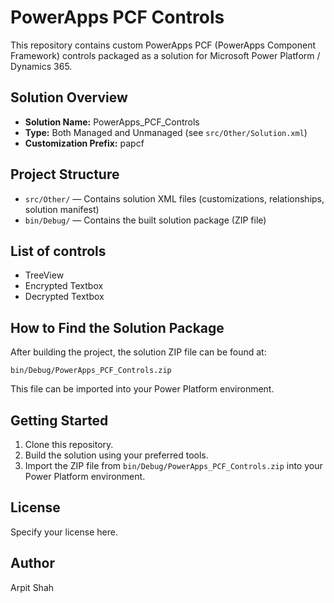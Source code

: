 # PowerApps PCF Controls

This repository contains custom PowerApps PCF (PowerApps Component Framework) controls packaged as a solution for Microsoft Power Platform / Dynamics 365.

## Solution Overview

- **Solution Name:** PowerApps_PCF_Controls
- **Type:** Both Managed and Unmanaged (see `src/Other/Solution.xml`)
- **Customization Prefix:** papcf

## Project Structure

- `src/Other/` — Contains solution XML files (customizations, relationships, solution manifest)
- `bin/Debug/` — Contains the built solution package (ZIP file)

## List of controls

- TreeView
- Encrypted Textbox
- Decrypted Textbox

## How to Find the Solution Package

After building the project, the solution ZIP file can be found at:

```
bin/Debug/PowerApps_PCF_Controls.zip
```

This file can be imported into your Power Platform environment.

## Getting Started

1. Clone this repository.
2. Build the solution using your preferred tools.
3. Import the ZIP file from `bin/Debug/PowerApps_PCF_Controls.zip` into your Power Platform environment.

## License

Specify your license here.

## Author

Arpit Shah
